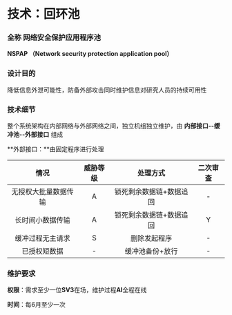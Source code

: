 # 技术：回环池

### 全称 网络安全保护应用程序池 

**NSPAP （Network security protection application pool）**

### **设计目的**

降低信息外泄可能性，防备外部攻击同时维护信息对研究人员的持续可用性

### **技术细节**

整个系统架构在内部网络与外部网络之间，独立机组独立维护，由 **内部接口--缓冲池--外部接口** 组成

**外部接口：**由固定程序进行处理

| 情况 | 威胁等级 | 处理方式 | 二次审查 |
| :---: | :---: | :---: | :---: |
| 无授权大批量数据传输 | A | 锁死剩余数据链+数据追回 | - |
| 长时间小数据传输 | A | 锁死剩余数据链+数据追回 | Y |
| 缓冲过程无主请求 | S | 删除发起程序 | - |
| 已授权短数据 | - | 缓冲池备份+放行 | - |

### 维护要求

**权限**：需求至少一位**SV3**在场，维护过程**AI**全程在线

**时间**：每6月至少一次

